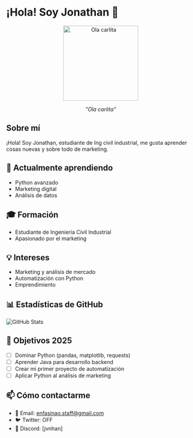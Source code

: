 # ¡Hola! Soy Jonathan 👋

<div align="center">
  <img src="./ola-carlita.png" alt="Ola carlita" width="200"/>
  <p><em>"Ola carlita"</em></p>
</div>

## Sobre mí

¡Hola! Soy Jonathan, estudiante de Ing civil industrial, me gusta aprender cosas nuevas y sobre todo de marketing.

## 🌱 Actualmente aprendiendo
- Python avanzado
- Marketing digital
- Análisis de datos

## 🎓 Formación
- Estudiante de Ingeniería Civil Industrial
- Apasionado por el marketing

## 💡 Intereses
- Marketing y análisis de mercado
- Automatización con Python
- Emprendimiento


## 📊 Estadísticas de GitHub

![GitHub Stats](https://github-readme-stats.vercel.app/api?username=jonathan&show_icons=true&theme=radical)

## 🎯 Objetivos 2025

- [ ] Dominar Python (pandas, matplotlib, requests)
- [ ] Aprender Java para desarrollo backend
- [ ] Crear mi primer proyecto de automatización
- [ ] Aplicar Python al análisis de marketing

## 📫 Cómo contactarme

- 📧 Email: enfasinao.staff@gmail.com
- 🐦 Twitter: OFF
- 💼 Discord: [jvnhan]
